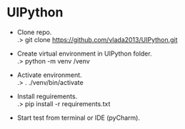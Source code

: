 # UIPython

- Clone repo.\
.> git clone https://github.com/vlada2013/UIPython.git

- Create virtual environment in UIPython folder.\
.> python -m venv <path to UIPython>/venv
  
- Activate environment.\
.> . ./venv/bin/activate
  
- Install reguirements.\
.> pip install -r requirements.txt
  
- Start test from terminal or IDE (pyCharm).
  
